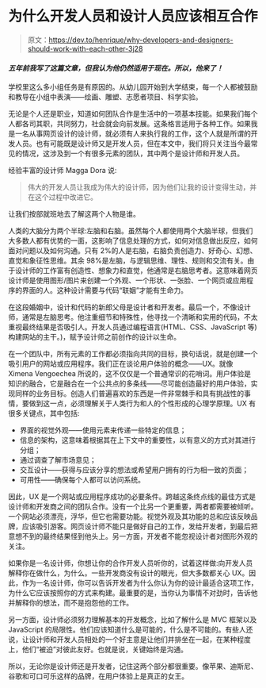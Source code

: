 # 为什么开发人员和设计人员应该相互合作

> 原文：<https://dev.to/henrique/why-developers-and-designers-should-work-with-each-other-3j28>

#### *五年前我写了这篇文章，但我认为他仍然适用于现在。所以，他来了！*

学校里这么多小组任务是有原因的。从幼儿园开始到大学结束，每一个人都被鼓励和教导在小组中表演——绘画、雕塑、志愿者项目、科学实验。

无论是个人还是职业，知道如何团队合作是生活中的一项基本技能。如果我们每个人都各司其职，共同努力，社会就会向前发展。这条格言适用于各种工作。如果我是一名从事网页设计的设计师，就必须有人来执行我的工作，这个人就是所谓的开发人员。也有可能既是设计师又是开发人员，但在本文中，我们将只关注当今最常见的情况，这涉及到一个有很多元素的团队，其中两个是设计师和开发人员。

经验丰富的设计师 Magga Dora 说:

> 伟大的开发人员让我成为伟大的设计师，因为他们让我的设计变得生动，并在这个过程中改进它。

让我们按部就班地去了解这两个人物是谁。

人类的大脑分为两个半球:左脑和右脑。虽然每个人都使用两个大脑半球，但我们大多数人都有优势的一面，这影响了信息处理的方式，如何对信息做出反应，如何面对问题以及如何沟通。只有 2%的人是右脑，右脑负责创造力、好奇心、幻想、直觉和象征性思维。其余 98%是左脑，与逻辑思维、理性、规则和交流有关。由于设计师的工作富有创造性、想象力和直觉，他通常是右脑思考者。这意味着网页设计师是使用图形/图片来创建一个外观、一个形状、一张脸、一个网页或应用程序的界面的人。这种设计需要与代码“联姻”才能有生命力。

在这段婚姻中，设计和代码的新郎父母是设计者和开发者。最后一个，不像设计师，通常是左脑思考。他注重细节和特殊性，他寻找一个清晰和实用的代码，不太重视最终结果是否吸引人。开发人员通过编程语言(HTML、CSS、JavaScript 等)构建网站的主干。)，赋予设计师之前创作的设计以生命。

在一个团队中，所有元素的工作都必须指向共同的目标，换句话说，就是创建一个吸引用户的网站或应用程序。我们正在谈论用户体验的概念——UX。就像 Ximena Vengoechea 所说的，这不仅仅是一个普通常识的花哨词。用户体验是知识的融合，它是融合在一个公共点的多条线——尽可能创造最好的用户体验，实现同样的业务目标。创造人们普遍喜欢的东西是一件非常棘手和具有挑战性的事情，要做到这一点，必须理解关于人类行为和人的个性形成的心理学原理。UX 有很多关键点，其中包括:

*   界面的视觉外观——使用元素来传递一些特定的信息；
*   信息的架构，这意味着根据其在上下文中的重要性，以有意义的方式对其进行分组；
*   通过调查了解市场意见；
*   交互设计——获得与应该分享的想法或希望用户拥有的行为相一致的页面；
*   可用性——确保每个人都可以访问系统。

因此，UX 是一个网站或应用程序成功的必要条件。跨越这条终点线的最佳方式是设计师和开发商之间的团队合作。没有一个比另一个更重要，两者都需要被倾听。一个网站必须漂亮，浮华，但它也需要功能。视觉外观及其功能的总和应该反映品牌，应该吸引游客。网页设计师不能只是做好自己的工作，发给开发者，到最后把意想不到的最终结果怪到他头上。另一方面，开发者不能忽视设计者对图形外观的关注。

如果你是一名设计师，你想让你的合作开发人员听你的，试着这样做:向开发人员解释你在做什么，为什么。一些开发商没有设计的眼光，但大多数都关心 UX。因此，作为一名设计师，你可以告诉开发者为什么你认为你的设计最适合这项工作，为什么它应该按照你的方式来构建。最重要的是，当你认为事情不对劲时，告诉他并解释你的想法，而不是抱怨他的工作。

另一方面，设计师必须努力理解基本的开发概念，比如了解什么是 MVC 框架以及 JavaScript 的局限性。他们应该知道什么是可能的，什么是不可能的。有些人还说，让设计师和开发人员相处的一个好主意是让他们并排坐在一起，在某种程度上，他们“被迫”对彼此友好。也就是说，关键始终是沟通。

所以，无论你是设计师还是开发者，记住这两个部分都很重要。像苹果、迪斯尼、谷歌和可口可乐这样的品牌，在用户体验上是真正的女王。